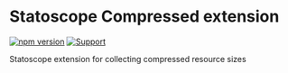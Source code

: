 # Statoscope Compressed extension

[![npm version](https://badge.fury.io/js/%40statoscope%2Fstats-extension-compressed.svg)](https://badge.fury.io/js/%40statoscope%2Fstats-extension-compressed)
[![Support](https://img.shields.io/badge/-Support-blue)](https://opencollective.com/statoscope)

Statoscope extension for collecting compressed resource sizes
